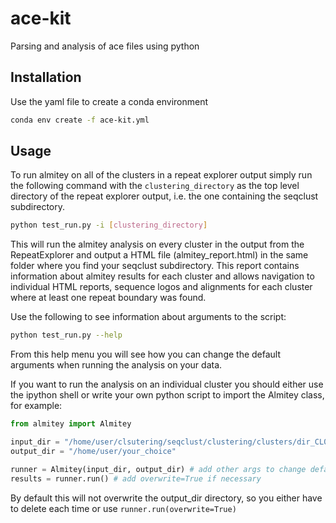 # ace-kit

Parsing and analysis of ace files using python

## Installation

Use the yaml file to create a conda environment

``` bash
conda env create -f ace-kit.yml
```

## Usage

To run almitey on all of the clusters in a repeat explorer output simply
run the following command with the ```clustering_directory``` as the top
level directory of the repeat explorer output, i.e. the one containing the
seqclust subdirectory.

``` bash
python test_run.py -i [clustering_directory]
```

This will run the almitey analysis on every cluster in the output from the
RepeatExplorer and output a HTML file (almitey_report.html) in the same
folder where you find your seqclust subdirectory. This report contains
information about almitey results for each cluster and allows navigation to
individual HTML reports, sequence logos and alignments for each cluster where
at least one repeat boundary was found.

Use the following to see information about arguments to the script:

``` bash
python test_run.py --help
```

From this help menu you will see how you can change the default arguments when
running the analysis on your data.

If you want to run the analysis on an individual cluster you should either use
the ipython shell or write your own python script to import the Almitey class,
for example:

``` python
from almitey import Almitey

input_dir = "/home/user/clsutering/seqclust/clustering/clusters/dir_CL0045"
output_dir = "/home/user/your_choice"

runner = Almitey(input_dir, output_dir) # add other args to change defaults
results = runner.run() # add overwrite=True if necessary
```

By default this will not overwrite the output_dir directory, so you either have
to delete each time or use ```runner.run(overwrite=True)```

